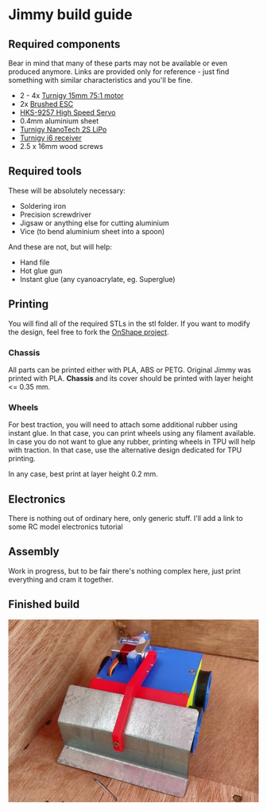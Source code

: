 # Jimmy build guide

## Required components
Bear in mind that many of these parts may not be available or even produced anymore. Links are provided only for reference - just find something with similar characteristics and you'll be fine.
* 2 - 4x [Turnigy 15mm 75:1 motor](https://hobbyking.com/fr_fr/brushed-motor-15mm-6v-20000kv-w-75-1-ratio-gearbox.html)
* 2x [Brushed ESC](https://www.aliexpress.com/item/32888425852.html?spm=a2g0s.9042311.0.0.16024c4dQrNdOv)
* [HKS-9257 High Speed Servo](https://hobbyking.com/en_us/hks-9257-high-speed-servo-4-5kg-0-07sec-25g.html)
* 0.4mm aluminium sheet 
* [Turnigy NanoTech 2S LiPo](https://hobbyking.com/fr_fr/turnigy-nano-tech-370mah-2s-25-40c-lipo-pack.html)
* [Turnigy i6 receiver](https://hobbyking.com/fr_fr/turnigy-ia6-receiver-6ch-2-4g-afhds-2a-receiver.html)
* 2.5 x 16mm wood screws

## Required tools
These will be absolutely necessary:
* Soldering iron
* Precision screwdriver
* Jigsaw or anything else for cutting aluminium
* Vice (to bend aluminium sheet into a spoon)

And these are not, but will help:
* Hand file
* Hot glue gun
* Instant glue (any cyanoacrylate, eg. Superglue)

## Printing
You will find all of the required STLs in the stl folder. 
If you want to modify the design, feel free to fork the 
[OnShape project](https://cad.onshape.com/documents/349b4f8ed498f0b90818b4ce/w/3e599fa8d453d60d98da448e/e/12b1f6c43f724f686f509885).

### Chassis
All parts can be printed either with PLA, ABS or PETG. Original Jimmy was
printed with PLA. __Chassis__ and its cover should be printed with layer height
<= 0.35 mm.

### Wheels
For best traction, you will need to attach some additional rubber using instant
glue. In that case, you can print wheels using any filament available. In case
you do not want to glue any rubber, printing wheels in TPU will help with
traction. In that case, use the alternative design dedicated for TPU printing.

In any case, best print at layer height 0.2 mm.

## Electronics
There is nothing out of ordinary here, only generic stuff. I'll add a link to 
some RC model electronics tutorial

## Assembly
Work in progress, but to be fair there's nothing complex here, just print everything and cram it together.

## Finished build
![Finished bot](img/jimmy.jpg)
